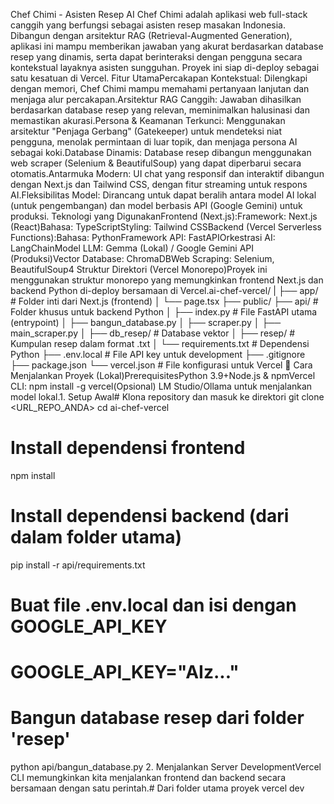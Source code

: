 Chef Chimi - Asisten Resep AI Chef Chimi adalah aplikasi web full-stack canggih yang berfungsi sebagai asisten resep masakan Indonesia. Dibangun dengan arsitektur RAG (Retrieval-Augmented Generation), aplikasi ini mampu memberikan jawaban yang akurat berdasarkan database resep yang dinamis, serta dapat berinteraksi dengan pengguna secara kontekstual layaknya asisten sungguhan. Proyek ini siap di-deploy sebagai satu kesatuan di Vercel. Fitur UtamaPercakapan Kontekstual: Dilengkapi dengan memori, Chef Chimi mampu memahami pertanyaan lanjutan dan menjaga alur percakapan.Arsitektur RAG Canggih: Jawaban dihasilkan berdasarkan database resep yang relevan, meminimalkan halusinasi dan memastikan akurasi.Persona & Keamanan Terkunci: Menggunakan arsitektur "Penjaga Gerbang" (Gatekeeper) untuk mendeteksi niat pengguna, menolak permintaan di luar topik, dan menjaga persona AI sebagai koki.Database Dinamis: Database resep dibangun menggunakan web scraper (Selenium & BeautifulSoup) yang dapat diperbarui secara otomatis.Antarmuka Modern: UI chat yang responsif dan interaktif dibangun dengan Next.js dan Tailwind CSS, dengan fitur streaming untuk respons AI.Fleksibilitas Model: Dirancang untuk dapat beralih antara model AI lokal (untuk pengembangan) dan model berbasis API (Google Gemini) untuk produksi. Teknologi yang DigunakanFrontend (Next.js):Framework: Next.js (React)Bahasa: TypeScriptStyling: Tailwind CSSBackend (Vercel Serverless Functions):Bahasa: PythonFramework API: FastAPIOrkestrasi AI: LangChainModel LLM: Gemma (Lokal) / Google Gemini API (Produksi)Vector Database: ChromaDBWeb Scraping: Selenium, BeautifulSoup4 Struktur Direktori (Vercel Monorepo)Proyek ini menggunakan struktur monorepo yang memungkinkan frontend Next.js dan backend Python di-deploy bersamaan di Vercel.ai-chef-vercel/
|
├── app/                  # Folder inti dari Next.js (frontend)
│   └── page.tsx
├── public/
├── api/                  # Folder khusus untuk backend Python
│   ├── index.py          # File FastAPI utama (entrypoint)
│   ├── bangun_database.py
│   ├── scraper.py
│   ├── main_scraper.py
│   ├── db_resep/           # Database vektor
│   ├── resep/              # Kumpulan resep dalam format .txt
│   └── requirements.txt    # Dependensi Python
├── .env.local            # File API key untuk development
├── .gitignore
├── package.json
└── vercel.json           # File konfigurasi untuk Vercel
🚀 Cara Menjalankan Proyek (Lokal)PrerequisitesPython 3.9+Node.js & npmVercel CLI: npm install -g vercel(Opsional) LM Studio/Ollama untuk menjalankan model lokal.1. Setup Awal# Klona repository dan masuk ke direktori
git clone <URL_REPO_ANDA>
cd ai-chef-vercel

# Install dependensi frontend
npm install

# Install dependensi backend (dari dalam folder utama)
pip install -r api/requirements.txt

# Buat file .env.local dan isi dengan GOOGLE_API_KEY
# GOOGLE_API_KEY="AIz..."

# Bangun database resep dari folder 'resep'
python api/bangun_database.py
2. Menjalankan Server DevelopmentVercel CLI memungkinkan kita menjalankan frontend dan backend secara bersamaan dengan satu perintah.# Dari folder utama proyek
vercel dev
